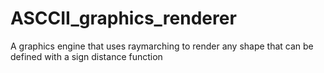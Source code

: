 # ASCCII_graphics_renderer
A graphics engine that uses raymarching to render any shape that can be defined with a sign distance function
